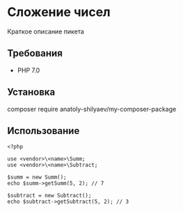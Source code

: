 # Сложение чисел

Краткое описание пикета

## Требования

- PHP 7.0

## Установка

composer require anatoly-shilyaev/my-composer-package

## Использование

    <?php

    use <vendor>\<name>\Summ;
    use <vendor>\<name>\Subtract;

    $summ = new Summ();
    echo $summ->getSumm(5, 2); // 7

    $subtract = new Subtract();
    echo $subtract->getSubtract(5, 2); // 3
